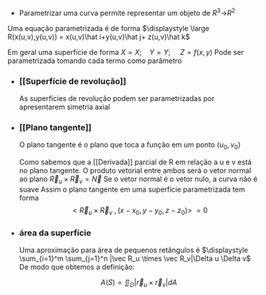 - Parametrizar uma curva permite representar um objeto de $R^3$->$R^2$ 

Uma equação parametrizada é de forma $\displaystyle \large R(x(u,v),y(u,v)) = x(u,v)\hat i+y(u,v)\hat j+ z(u,v)\hat k$ 

Em geral uma superfície de forma $X=X;~~~~Y=Y;~~~~~Z=f(x,y)$ Pode ser parametrizada tomando cada termo como parâmetro


- ### [[Superfície de revolução]]
	As superfícies de revolução podem ser parametrizadas por apresentarem simetria axial


- ### [[Plano tangente]]
	O plano tangente é o plano que toca a função em um ponto $(u_0,v_0)$ 

	Como sabemos que a [[Derivada]] parcial de R em relação a u e v está no plano tangente. O produto vetorial entre ambos será o vetor normal ao plano
	$\vec R_u \times \vec R_v = \vec N$
	Se o vetor normal é o vetor nulo, a curva não é suave
	Assim o plano tangente em uma superfície parametrizada tem forma$$<\vec R_u \times \vec R_v~, (x-x_0,y-y_0,z-z_0)>~=0$$
- ### área da superfície
	Uma aproximação para área de pequenos retângulos é $\displaystyle \sum_{i=1}^m \sum_{j=1}^n |\vec R_u \times \vec R_v|\Delta u \Delta v$ 
	De modo que obtemos a definição:

	$$A(S)= \iint_D |\vec r_u \times \vec r_v|dA$$
	